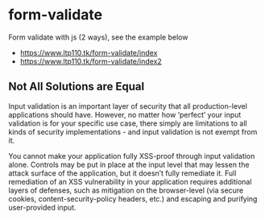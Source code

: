 # form-validate

Form validate with js (2 ways), see the example below

+ https://www.ltp110.tk/form-validate/index
+ https://www.ltp110.tk/form-validate/index2



## Not All Solutions are Equal

Input validation is an important layer of security that all production-level applications should have. However, no matter how ‘perfect’ your input validation is for your specific use case, there simply are limitations to all kinds of security implementations - and input validation is not exempt from it.

You cannot make your application fully XSS-proof through input validation alone. Controls may be put in place at the input level that may lessen the attack surface of the application, but it doesn’t fully remediate it. Full remediation of an XSS vulnerability in your application requires additional layers of defenses, such as mitigation on the browser-level (via secure cookies, content-security-policy headers, etc.) and escaping and purifying user-provided input.
